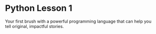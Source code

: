 # Python Lesson 1
Your first brush with a powerful programming language that can help you tell original, impactful stories. 
